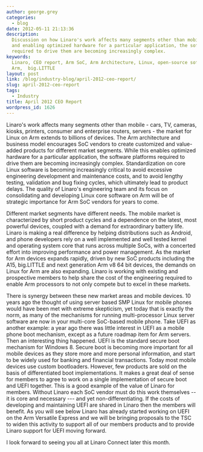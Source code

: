 ```yaml
---
author: george.grey
categories:
  - blog
date: 2012-05-11 21:13:36
description:
  Discussion on how Linaro's work affects many segments other than mobile
  and enabling optimized hardware for a particular application, the software platforms
  required to drive them are becoming increasingly complex.
keywords:
  Linaro, CEO report, Arm SoC, Arm Architecture, Linux, open-source software,
  Arm,  big.LITTLE
layout: post
link: /blog/industry-blog/april-2012-ceo-report/
slug: april-2012-ceo-report
tags:
  - Industry
title: April 2012 CEO Report
wordpress_id: 1626
---
```


Linaro's work affects many segments other than mobile - cars, TV, cameras, kiosks, printers, consumer and enterprise routers, servers - the market for Linux on Arm extends to billions of devices. The Arm architecture and business model encourages SoC vendors to create customized and value-added products for different market segments. While this enables optimized hardware for a particular application, the software platforms required to drive them are becoming increasingly complex. Standardization on core Linux software is becoming increasingly critical to avoid excessive engineering development and maintenance costs, and to avoid lengthy testing, validation and bug fixing cycles, which ultimately lead to product delays. The quality of Linaro's engineering team and its focus on consolidating and developing Linux core software on Arm will be of strategic importance for Arm SoC vendors for years to come.

Different market segments have different needs. The mobile market is characterized by short product cycles and a dependence on the latest, most powerful devices, coupled with a demand for extraordinary battery life. Linaro is making a real difference by helping distributions such as Android, and phone developers rely on a well implemented and well tested kernel and operating system core that runs across multiple SoCs, with a concerted effort into improving performance and power management. As the market for Arm devices expands rapidly, driven by new SoC products including the A15, big.LITTLE and next generation Arm v8 64 bit devices, the demands on Linux for Arm are also expanding. Linaro is working with existing and prospective members to help share the cost of the engineering required to enable Arm processors to not only compete but to excel in these markets.

There is synergy between these new market areas and mobile devices. 10 years ago the thought of using server based SMP Linux for mobile phones would have been met with extreme skepticism, yet today that is exactly the norm, as many of the mechanisms for running multi-processor Linux server software are now in your multi-core SoC-based mobile phone. Take UEFI as another example: a year ago there was little interest in UEFI as a mobile phone boot mechanism, except as a future roadmap item for Arm servers. Then an interesting thing happened. UEFI is the standard secure boot mechanism for Windows 8. Secure boot is becoming more important for all mobile devices as they store more and more personal information, and start to be widely used for banking and financial transactions. Today most mobile devices use custom bootloaders. However, few products are sold on the basis of differentiated boot implementations. It makes a great deal of sense for members to agree to work on a single implementation of secure boot and UEFI together. This is a good example of the value of Linaro for members. Without Linaro each SoC vendor must do this work themselves -- it is core and necessary --- and yet non-differentiating. If the costs of developing and maintaining UEFI are shared in Linaro then the members will benefit. As you will see below Linaro has already started working on UEFI on the Arm Versatile Express and we will be bringing proposals to the TSC to widen this activity to support all of our members products and to provide Linaro support for UEFI moving forward.

I look forward to seeing you all at Linaro Connect later this month.
